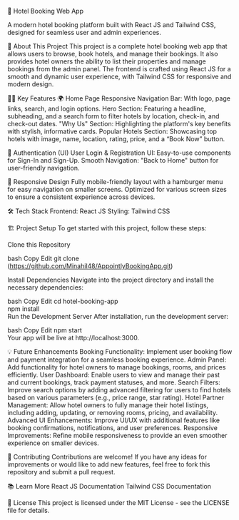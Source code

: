 🏨 Hotel Booking Web App

A modern hotel booking platform built with React JS and Tailwind CSS, designed for seamless user and admin experiences.

🚀 About This Project
This project is a complete hotel booking web app that allows users to browse, book hotels, and manage their bookings. It also provides hotel owners the ability to list their properties and manage bookings from the admin panel. The frontend is crafted using React JS for a smooth and dynamic user experience, with Tailwind CSS for responsive and modern design.

🧑‍💻 Key Features
🌍 Home Page
Responsive Navigation Bar: With logo, page links, search, and login options.
Hero Section: Featuring a headline, subheading, and a search form to filter hotels by location, check-in, and check-out dates.
"Why Us" Section: Highlighting the platform's key benefits with stylish, informative cards.
Popular Hotels Section: Showcasing top hotels with image, name, location, rating, price, and a “Book Now” button.

🔐 Authentication (UI)
User Login & Registration UI: Easy-to-use components for Sign-In and Sign-Up.
Smooth Navigation: "Back to Home" button for user-friendly navigation.

📱 Responsive Design
Fully mobile-friendly layout with a hamburger menu for easy navigation on smaller screens.
Optimized for various screen sizes to ensure a consistent experience across devices.

🛠️ Tech Stack
Frontend: React JS
Styling: Tailwind CSS

🏗️ Project Setup
To get started with this project, follow these steps:

Clone this Repository

bash
Copy
Edit
git clone (https://github.com/Minahil48/AppointlyBookingApp.git)

Install Dependencies
Navigate into the project directory and install the necessary dependencies:

bash
Copy
Edit
cd hotel-booking-app  
npm install  
Run the Development Server
After installation, run the development server:

bash
Copy
Edit
npm start  
Your app will be live at http://localhost:3000.

💡 Future Enhancements
Booking Functionality: Implement user booking flow and payment integration for a seamless booking experience.
Admin Panel: Add functionality for hotel owners to manage bookings, rooms, and prices efficiently.
User Dashboard: Enable users to view and manage their past and current bookings, track payment statuses, and more.
Search Filters: Improve search options by adding advanced filtering for users to find hotels based on various parameters (e.g., price range, star rating).
Hotel Partner Management: Allow hotel owners to fully manage their hotel listings, including adding, updating, or removing rooms, pricing, and availability.
Advanced UI Enhancements: Improve UI/UX with additional features like booking confirmations, notifications, and user preferences.
Responsive Improvements: Refine mobile responsiveness to provide an even smoother experience on smaller devices.

🌟 Contributing
Contributions are welcome! If you have any ideas for improvements or would like to add new features, feel free to fork this repository and submit a pull request.

📚 Learn More
React JS Documentation
Tailwind CSS Documentation

🔑 License
This project is licensed under the MIT License - see the LICENSE file for details.
